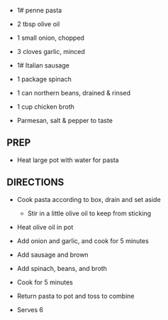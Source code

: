 - 1# penne pasta

- 2 tbsp olive oil

- 1 small onion, chopped

- 3 cloves garlic, minced

- 1# Italian sausage

- 1 package spinach

- 1 can northern beans, drained & rinsed

- 1 cup chicken broth

- Parmesan, salt & pepper to taste

## PREP

- Heat large pot with water for pasta

## DIRECTIONS

- Cook pasta according to box, drain and set aside

    - Stir in a little olive oil to keep from sticking

- Heat olive oil in pot

- Add onion and garlic, and cook for 5 minutes

- Add sausage and brown

- Add spinach, beans, and broth

- Cook for 5 minutes

- Return pasta to pot and toss to combine

- Serves 6
